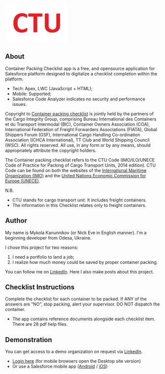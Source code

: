 ![logo](/LOGO.png "LOGO")

## About

Container Packing Checklist app is a free, and opensource application for Salesforce 
platform designed to digitalize a checklist completion within the platform.
* Tech: Apex, LWC (JavaScript + HTML);
* Mobile: Supported;
* Salesforce Code Analyzer indicates no security and performance issues.

Copyright to [Container packing checklist](https://www.ttclub.com/media/files/tt-club/cig/cig-ctu-code-container-packing-checklist-september-2022.pdf) is jointly held by the partners of the Cargo Integrity Group, comprising Bureau International des Containers et du Transport Intermodal (BIC), Container Owners Association (COA), International Federation of Freight Forwarders Associations (FIATA), Global Shippers Forum (GSF), International Cargo Handling Co-ordination Association (ICHCA International), TT Club and World Shipping Council (WSC). All rights reserved. All use, in any form or by any means, should appropriately attribute the copyright holders.

The Container packing checklist refers to the CTU Code (IMO/ILO/UNECE Code of Practice for Packing of Cargo Transport Units, 2014 edition). CTU Code can be found on both the websites of the [International Maritime Organization (IMO)](www.imo.org/en/OurWork/Safety/Pages/CTU-Code.aspx) and the [United Nations Economic Commission for Europe (UNECE)](www.unece.org/trans/wp24/guidelinespackingctus/intro.html).

N.B.
- CTU stands for cargo transport unit. It includes freight containers.
- The information in this Checklist relates only to freight containers.

## Author

My name is Mykola Kanunnikov (or Nick Eve in English manner). I'm a beginning developer from Odesa, Ukraine.

I chose this project for two reasons: 
1. I need a portfolio to land a job;
2. I realize how much money could be saved by proper container packing.

You can follow me on [LinkedIn](https://www.linkedin.com/in/mykola-kanunnikov-96b348246/). Here I also make posts about this project.

## Checklist Instructions

Complete the checklist for each container to be packed. If ANY of the answers are “NO”, stop packing, alert your
supervisor. DO NOT dispatch the container.
* The app contains reference documents alongside each checklist item. There are 28 pdf help files.

## Demonstration

You can get access to a demo organization on request via [LinkedIn](https://www.linkedin.com/in/mykola-kanunnikov-96b348246/).

- [Login here](https://login.salesforce.com/) (for mobile browsers open the Desktop site version)
- Or use a Salesforce mobile app ([Android](https://play.google.com/store/apps/details?id=com.salesforce.chatter&hl=en&gl=US) / [iOS](https://apps.apple.com/us/app/salesforce/id404249815))

